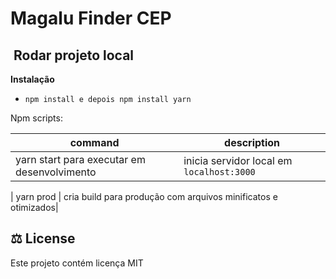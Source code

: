 # Magalu Finder CEP

## ‍ Rodar projeto local

**Instalação**

- `npm install e depois npm install yarn`

Npm scripts:

| command                                     | description                               |
| ------------------------------------------- | ----------------------------------------- |
| yarn start para executar em desenvolvimento | inicia servidor local em `localhost:3000` |

| yarn prod | cria build para produção com arquivos minificatos e otimizados|

## ⚖️ License

Este projeto contém licença MIT 
